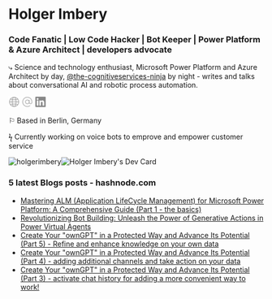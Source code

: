 # Holger Imbery
### Code Fanatic | Low Code Hacker | Bot Keeper | Power Platform & Azure Architect | developers advocate

⤷ Science and technology enthusiast, Microsoft Power Platform and Azure Architect by day, [@the-cognitiveservices-ninja](https://github.com/the-cognitiveservices-ninja) by night - writes and talks about conversational AI and robotic process automation. 

 <a aligh="left" href="https://www.cognitiveservices.ninja" target="_blank" rel="noreferrer noopener"><img src="https://raw.githubusercontent.com/0xShapeShifter/dev-story/master/public/images/socials/globe.svg" alt="Website" width="22" height="22" /></a> <a aligh="left" href="mailto:the@cognitiveservices,ninja" target="_blank" rel="noreferrer noopener"><img src="https://raw.githubusercontent.com/0xShapeShifter/dev-story/master/public/images/socials/at.svg" alt="Email" width="22" height="22" /></a> <a aligh="left" href="https://www.linkedin.com/in/holgerimbery" target="_blank" rel="noreferrer noopener"><img src="https://raw.githubusercontent.com/0xShapeShifter/dev-story/master/public/images/socials/linkedin.svg" alt="LinkedIn" width="22" height="22" /></a>  

⚐ Based in Berlin, Germany

ϟ Currently working on voice bots to emprove and empower customer service

 

<a href="https://app.daily.dev/thecognitiveservicesninja"><img src="https://api.daily.dev/devcards/7d6788ea96d04422bdcc4f633263bc26.png?r=f2m" align=right width="400" alt="Holger Imbery's Dev Card"/></a>

<p align="left"> <img src="https://komarev.com/ghpvc/?username=holgerimbery&label=Profile%20views&color=0e75b6&style=flat" alt="holgerimbery" /> </p>

### 5 latest Blogs posts - hashnode.com
<!-- HASHNODE:START -->
- [Mastering ALM &lpar;Application LifeCycle Management&rpar; for Microsoft Power Platform: A Comprehensive Guide &lpar;Part 1 - the basics&rpar;](https://the.cognitiveservices.ninja/mastering-alm-application-lifecycle-management-for-microsoft-power-platform-a-comprehensive-guide-part-1-the-basics)
- [Revolutionizing Bot Building: Unleash the Power of Generative Actions in Power Virtual Agents](https://the.cognitiveservices.ninja/revolutionizing-bot-building-unleash-the-power-of-generative-actions-in-power-virtual-agents)
- [Create Your &quot;ownGPT&quot; in a Protected Way and Advance Its Potential &lpar;Part 5&rpar; - Refine and enhance knowledge on your own data](https://the.cognitiveservices.ninja/create-your-owngpt-in-a-protected-way-and-advance-its-potential-part-5-refine-and-enhance-knowledge-on-your-own-data)
- [Create Your &quot;ownGPT&quot; in a Protected Way and Advance Its Potential &lpar;Part 4&rpar; - adding additional channels and take action on your data](https://the.cognitiveservices.ninja/create-your-owngpt-in-a-protected-way-and-advance-its-potential-part-4-adding-additional-channels-and-take-action-on-your-data)
- [Create Your &quot;ownGPT&quot; in a Protected Way and Advance Its Potential &lpar;Part 3&rpar; - activate chat history for adding a more convenient way to work!](https://the.cognitiveservices.ninja/create-your-owngpt-in-a-protected-way-and-advance-its-potential-part-3-activate-chat-history-for-adding-a-more-convenient-way-to-work)
<!-- HASHNODE:END -->



